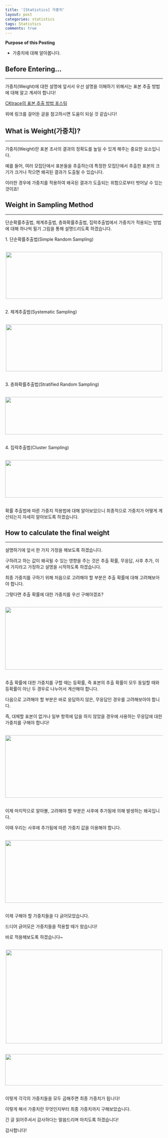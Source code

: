 ```yaml
---
title: '[Statistics] 가중치'
layout: post
categories: statistics
tags: Statistics
comments: true
---
```


**Purpose of this Posting**
- 가중치에 대해 알아봅니다.



## **Before Entering...**

---

가중치(Weight)에 대한 설명에 앞서서 우선 설명을 이해하기 위해서는 표본 추출 방법에 대해 알고 계셔야 합니다!

[CKtrace의 표본 추출 방법 포스팅](https://cktrace.github.io/statistics/2022-01-05-Sampling-Method/)

위에 링크를 걸어둔 글을 참고하시면 도움이 되실 것 같습니다!

## **What is Weight(가중치)?**

---

가중치(Weight)란 표본 조사의 결과의 정확도를 높일 수 있게 해주는 중요한 요소입니다.

예를 들어, 여러 모집단에서 표본들을 추출하는데 특정한 모집단에서 추출한 표본의 크기가 크거나 작으면 왜곡된 결과가 도출될 수 있습니다.

이러한 경우에 가중치를 적용하여 왜곡된 결과가 도출되는 위험으로부터 벗어날 수 있는 것이죠!

## **Weight in Sampling Method**

---

단순확률추출법, 체계추출법, 층화확률추출법, 집락추출법에서 가중치가 적용되는 방법에 대해 하나씩 필기 그림을 통해 설명드리도록 하겠습니다.

1\. 단순확률추출법(Simple Random Sampling)

<br>

<center><img src="https://user-images.githubusercontent.com/97859215/206823188-771e9ef1-4c77-4a3c-af45-7d22afb47220.png" width="500" height="150"></center>

<br>

2\. 체계추출법(Systematic Sampling)

<br>

<center><img src="https://user-images.githubusercontent.com/97859215/206823212-daa6efab-608d-4930-98c7-be7524e7228d.png" width="500" height="150"></center>

<br>

3\. 층화확률추출법(Stratified Random Sampling)

<br>

<center><img src="https://user-images.githubusercontent.com/97859215/206823220-f1034c50-44de-4631-aa20-b39ceebf880b.png" width="700" height="120"></center>

<br>

4\. 집락추출법(Cluster Sampling)

<br>

<center><img src="https://user-images.githubusercontent.com/97859215/206823242-a68f2e63-d61d-47d5-a14b-1faea46a9030.png" width="700" height="120"></center>

<br>

확률 추출법에 따른 가중치 적용법에 대해 알아보았으니 최종적으로 가중치가 어떻게 계산되는지 자세히 알아보도록 하겠습니다.

## **How to calculate the final weight**

---

설명하기에 앞서 한 가지 가정을 해보도록 하겠습니다.

구하려고 하는 값이 왜곡될 수 있는 영향을 주는 것은 추출 확률, 무응답, 사후 추가, 이 세 가지라고 가정하고 설명을 시작하도록 하겠습니다.

최종 가중치를 구하기 위해 처음으로 고려해야 할 부분은 추출 확률에 대해 고려해보아야 합니다.

그렇다면 추출 확률에 대한 가중치를 우선 구해야겠죠?

<br>

<center><img src="https://user-images.githubusercontent.com/97859215/206823267-7d8f3c99-c8de-4f6e-b72f-d76c6bf62b29.png" width="700" height="200"></center>

<br>

추출 확률에 대한 가중치를 구할 때는 등확률, 즉 표본의 추출 확률이 모두 동일할 때와 등확률이 아닌 두 경우로 나누어서 계산해야 합니다.

다음으로 고려해야 할 부분은 바로 응답하지 않은, 무응답인 경우를 고려해보아야 합니다.

즉, 대체할 표본이 없거나 일부 항목에 답을 하지 않았을 경우에 사용하는 무응답에 대한 가중치를 구해야 합니다!

<br>

<center><img src="https://user-images.githubusercontent.com/97859215/206823279-7a67988e-ddf7-429c-8484-2b9122657080.png" width="700" height="200"></center>

<br>

이제 마지막으로 알아볼, 고려해야 할 부분은 사후에 추가됨에 의해 발생하는 왜곡입니다.

이때 우리는 사후에 추가됨에 따른 가중치 값을 이용해야 합니다.

<br>

<center><img src="https://user-images.githubusercontent.com/97859215/206823288-34de8930-3504-4d12-b1b6-7d3a77808595.png" width="700" height="200"></center>

<br>

이제 구해야 할 가중치들을 다 긁어모았습니다.

드디어 긁어모은 가중치들을 적용할 때가 왔습니다! 

바로 적용해보도록 하겠습니다~

<br>

<center><img src="https://user-images.githubusercontent.com/97859215/206823309-7200ecc3-9c21-42c1-bb07-319d6495563f.png" width="500" height="300"></center>

<br>

<br>

<center><img src="https://user-images.githubusercontent.com/97859215/206823320-daaf8f74-553b-4dd8-ba74-299a08f084ee.png" width="700" height="100"></center>

<br>

이렇게 각각의 가중치들을 모두 곱해주면 최종 가중치가 됩니다!

이렇게 해서 가중치란 무엇인지부터 최종 가중치까지 구해보았습니다.

긴 글 읽어주셔서 감사하다는 말씀드리며 마치도록 하겠습니다!

감사합니다!